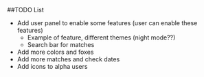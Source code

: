 ##TODO List
- Add user panel to enable some features (user can enable these features)
	- Example of feature, different themes (night mode??)
	- Search bar for matches
- Add more colors and foxes
- Add more matches and check dates
- Add icons to alpha users
